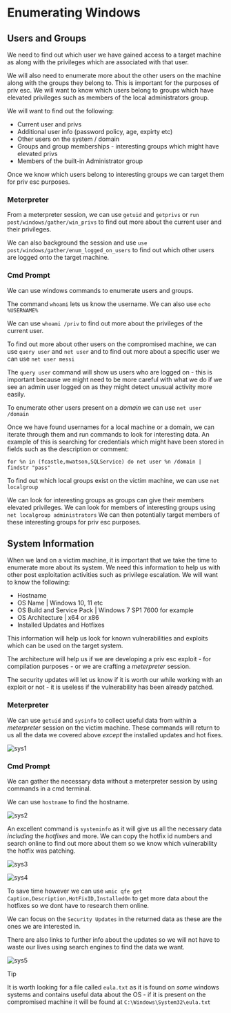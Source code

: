 # Enumerating Windows

## Users and Groups

We need to find out which user we have gained access to a target machine as along with the privileges which are associated with that user.

We will also need to enumerate more about the other users on the machine along with the groups they belong to. This is important for the purposes of priv esc. We will want to know which users belong to groups which have elevated privileges such as members of the local administrators group.

We will want to find out the following:

- Current user and privs
- Additional user info (password policy, age, expirty etc)
- Other users on the system / domain
- Groups and group memberships - interesting groups which might have elevated privs
- Members of the built-in Administrator group

Once we know which users belong to interesting groups we can target them for priv esc purposes.

### Meterpreter

From a meterpreter session, we can use `getuid` and `getprivs` or `run post/windows/gather/win_privs` to find out more about the current user and their privileges.

We can also background the session and use `use post/windows/gather/enum_logged_on_users` to find out which other users are logged onto the target machine.

### Cmd Prompt

We can use windows commands to enumerate users and groups.

The command `whoami` lets us know the username. We can also use `echo %USERNAME%`

We can use `whoami /priv` to find out more about the privileges of the current user.

To find out more about other users on the compromised machine, we can use `query user` and `net user` and to find out more about a specific user we can use `net user messi`

The `query user` command will show us users who are logged on - this is important because we might need to be more careful with what we do if we see an admin user logged on as they might detect unusual activity more easily.

To enumerate other users present on a *domain* we can use `net user /domain`

Once we have found usernames for a local machine or a domain, we can iterate through them and run commands to look for interesting data. An example of this is searching for credentials which might have been stored in fields such as the description or comment:

```
for %n in (fcastle,mwatson,SQLService) do net user %n /domain | findstr "pass"
```

To find out which local groups exist on the victim machine, we can use `net localgroup`

We can look for interesting groups as groups can give their members elevated privileges. We can look for members of interesting groups using `net localgroup administrators` We can then potentially target members of these interesting groups for priv esc purposes.

## System Information

When we land on a victim machine, it is important that we take the time to enumerate more about its system. We need this information to help us with other post exploitation activities such as privilege escalation. We will want to know the following:

- Hostname
- OS Name | Windows 10, 11 etc
- OS Build and Service Pack | Windows 7 SP1 7600 for example
- OS Architecture | x64 or x86
- Installed Updates and Hotfixes

This information will help us look for known vulnerabilities and exploits which can be used on the target system.

The architecture will help us if we are developing a priv esc exploit - for compilation purposes - or we are crafting a *meterpreter* session.

The security updates will let us know if it is worth our while working with an exploit or not - it is useless if the vulnerability has been already patched.

### Meterpreter

We can use `getuid` and `sysinfo` to collect useful data from within a *meterpreter* session on the victim machine. These commands will return to us all the data we covered above *except* the installed updates and hot fixes.

![sys1](images/1.png)

### Cmd Prompt

We can gather the necessary data without a meterpreter session by using commands in a cmd terminal.

We can use `hostname` to find the hostname.

![sys2](images/2.png)

An excellent command is `systeminfo` as it will give us all the necessary data *including* the *hotfixes* and more. We can copy the hotfix id numbers and search online to find out more about them so we know which vulnerability the hotfix was patching.

![sys3](images/3.png)

![sys4](images/4.png)

To save time however we can use `wmic qfe get Caption,Description,HotFixID,InstalledOn` to get more data about the hotfixes so we dont have to research them online.

We can focus on the `Security Updates` in the returned data as these are the ones we are interested in.

There are also links to further info about the updates so we will not have to waste our lives using search engines to find the data we want.

![sys5](images/5.png)

>[!TIP]
>It is worth looking for a file called `eula.txt` as it is found on *some* windows systems and contains useful data about the OS - if it is present on the compromised machine it will be found at `C:\Windows\System32\eula.txt`
